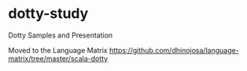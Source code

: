 # dotty-study
Dotty Samples and Presentation


Moved to the Language Matrix https://github.com/dhinojosa/language-matrix/tree/master/scala-dotty
